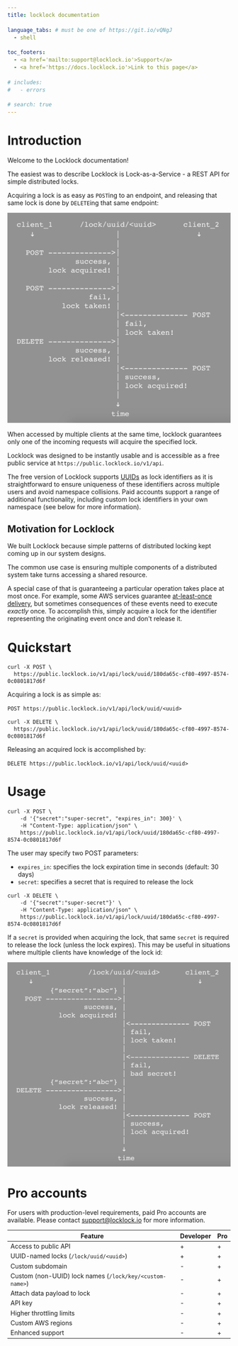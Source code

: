 ```yaml
---
title: locklock documentation

language_tabs: # must be one of https://git.io/vQNgJ
  - shell

toc_footers:
  - <a href='mailto:support@locklock.io'>Support</a>
  - <a href='https://docs.locklock.io'>Link to this page</a>

# includes:
#   - errors

# search: true
---
```


# Introduction

Welcome to the Locklock documentation!

The easiest was to describe Locklock is Lock-as-a-Service - a REST API for simple distributed locks.

Acquiring a lock is as easy as `POST`ing to an endpoint, and releasing that same lock is done by `DELETE`ing that same endpoint:

![Timeline](images/timeline.png)

When accessed by multiple clients at the same time, locklock guarantees only one of the incoming requests will acquire the specified lock.

Locklock was designed to be instantly usable and is accessible as a free public service at `https://public.locklock.io/v1/api`.

The free version of Locklock supports [UUIDs](https://en.wikipedia.org/wiki/Universally_unique_identifier) as lock identifiers as it is straightforward to ensure uniqueness of these identifiers across multiple users and avoid namespace collisions. Paid accounts support a range of additional functionality, including custom lock identifiers in your own namespace (see below for more information).

## Motivation for Locklock

We built Locklock because simple patterns of distributed locking kept coming up in our system designs.

The common use case is ensuring multiple components of a distributed system take turns accessing a shared resource.

A special case of that is guaranteeing a particular operation takes place at most once. For example, some AWS services guarantee [at-least-once delivery](https://aws.amazon.com/sns/faqs/#Reliability), but sometimes consequences of these events need to execute *exactly* once. To accomplish this, simply acquire a lock for the identifier representing the originating event once and don't release it.

# Quickstart

```shell
curl -X POST \
  https://public.locklock.io/v1/api/lock/uuid/180da65c-cf80-4997-8574-0c0801817d6f
```

Acquiring a lock is as simple as:

`POST https://public.locklock.io/v1/api/lock/uuid/<uuid>`

```shell
curl -X DELETE \
  https://public.locklock.io/v1/api/lock/uuid/180da65c-cf80-4997-8574-0c0801817d6f
```

Releasing an acquired lock is accomplished by:

`DELETE https://public.locklock.io/v1/api/lock/uuid/<uuid>`

# Usage

```shell
curl -X POST \
    -d '{"secret":"super-secret", "expires_in": 300}' \
    -H "Content-Type: application/json" \
    https://public.locklock.io/v1/api/lock/uuid/180da65c-cf80-4997-8574-0c0801817d6f
```

The user may specify two POST parameters:

- `expires_in`: specifies the lock expiration time in seconds (default: 30 days)
- `secret`: specifies a secret that is required to release the lock

```shell
curl -X DELETE \
    -d '{"secret":"super-secret"}' \
    -H "Content-Type: application/json" \
    https://public.locklock.io/v1/api/lock/uuid/180da65c-cf80-4997-8574-0c0801817d6f
```

If a `secret` is provided when acquiring the lock, that same `secret` is required to release the lock (unless the lock expires). This may be useful in situations where multiple clients have knowledge of the lock id:

![Timeline secret](images/timeline-secret.png)

# Pro accounts

For users with production-level requirements, paid Pro accounts are available. Please contact <a href='mailto:support@locklock.io'>support@locklock.io</a> for more information.

Feature | Developer | Pro
--------- | ----------- | -----------
Access to public API | + | +
UUID-named locks (`/lock/uuid/<uuid>`) | + | +
Custom subdomain | - | +
Custom (non-UUID) lock names (`/lock/key/<custom-name>`) | - | +
Attach data payload to lock | - | +
API key | - | +
Higher throttling limits | - | +
Custom AWS regions | - | +
Enhanced support | - | +
